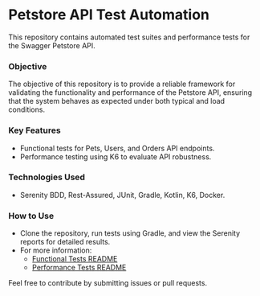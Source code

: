 # Petstore API Test Automation

This repository contains automated test suites and performance tests for the Swagger Petstore API.

### Objective
The objective of this repository is to provide a reliable framework for validating the functionality and performance of the Petstore API, ensuring that the system behaves as expected under both typical and load conditions.

### Key Features
- Functional tests for Pets, Users, and Orders API endpoints.
- Performance testing using K6 to evaluate API robustness.

### Technologies Used
- Serenity BDD, Rest-Assured, JUnit, Gradle, Kotlin, K6, Docker.

### How to Use
- Clone the repository, run tests using Gradle, and view the Serenity reports for detailed results.
- For more information:
  - [Functional Tests README](functional-tests/README.md)
  - [Performance Tests README](performance-tests/README.md)

Feel free to contribute by submitting issues or pull requests.
